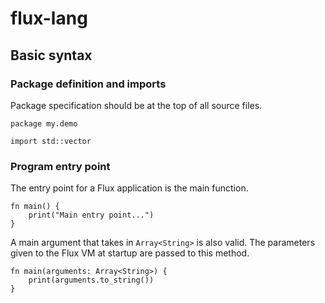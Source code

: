 # flux-lang
 
## Basic syntax

### Package definition and imports
Package specification should be at the top of all source files. 

```
package my.demo

import std::vector
```

### Program entry point
The entry point for a Flux application is the main function.

```
fn main() {
    print("Main entry point...")
}
```

A main argument that takes in `Array<String>` is also valid. The parameters given to the Flux VM at startup are passed to this method.
```
fn main(arguments: Array<String>) {
    print(arguments.to_string())
}
```


